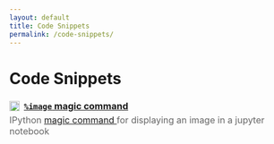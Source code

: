 ```yaml
---
layout: default
title: Code Snippets
permalink: /code-snippets/
---
```


# Code Snippets

<h3 style="margin-bottom: 0;">
  <img
    src="https://github.githubassets.com/images/modules/logos_page/GitHub-Mark.png"
    width="18"
    style="vertical-align:-3px; margin-right:4px;"
  >
  <a href="https://github.com/ebanner/dotfiles/blob/master/ipython/profile_default/startup/00-custom-magics.py">
    <code>%image</code> magic command
  </a>
</h3>
<p style="margin-top: 5px; color: #666; font-size: 16px;">
  IPython <a href="https://ipython.readthedocs.io/en/stable/interactive/magics.html">
    magic command 
  </a>
  for displaying an image in a jupyter notebook
</p>
